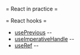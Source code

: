 = React in practice =

  = React hooks =
  * [usePrevious](hooks/usePrevious) -- 
  * [useImperativeHandle](hooks/useImperativeHandle) -- 
  * [useRef](hooks/useRef) -- 

